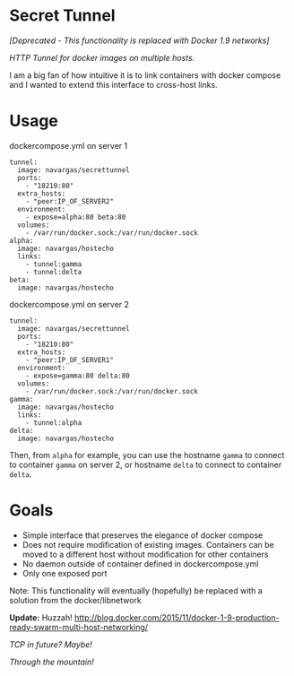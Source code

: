 # Secret Tunnel

*[Deprecated - This functionality is replaced with Docker 1.9 networks]*

*HTTP Tunnel for docker images on multiple hosts.*

I am a big fan of how intuitive it is to link containers with docker
compose and I wanted to extend this interface to cross-host links.

# Usage
dockercompose.yml on server 1
```
tunnel:
  image: navargas/secrettunnel
  ports:
    - "18210:80"
  extra_hosts:
    - "peer:IP_OF_SERVER2"
  environment:
    - expose=alpha:80 beta:80
  volumes:
    - /var/run/docker.sock:/var/run/docker.sock
alpha:
  image: navargas/hostecho
  links:
    - tunnel:gamma
    - tunnel:delta
beta:
  image: navargas/hostecho
```

dockercompose.yml on server 2
```
tunnel:
  image: navargas/secrettunnel
  ports:
    - "18210:80"
  extra_hosts:
    - "peer:IP_OF_SERVER1"
  environment:
    - expose=gamma:80 delta:80
  volumes:
    - /var/run/docker.sock:/var/run/docker.sock
gamma:
  image: navargas/hostecho
  links:
    - tunnel:alpha
delta:
  image: navargas/hostecho
```

Then, from ```alpha``` for example, you can use the hostname ```gamma``` to connect to container ```gamma``` on server 2, or hostname ```delta``` to connect to container ```delta```.

# Goals
* Simple interface that preserves the elegance of docker compose
* Does not require modification of existing images. Containers can
be moved to a different host without modification for other containers
* No daemon outside of container defined in dockercompose.yml
* Only one exposed port

Note: This functionality will eventually (hopefully) be replaced with a
solution from the docker/libnetwork

**Update:** Huzzah! http://blog.docker.com/2015/11/docker-1-9-production-ready-swarm-multi-host-networking/

*TCP in future? Maybe!*

*Through the mountain!*
